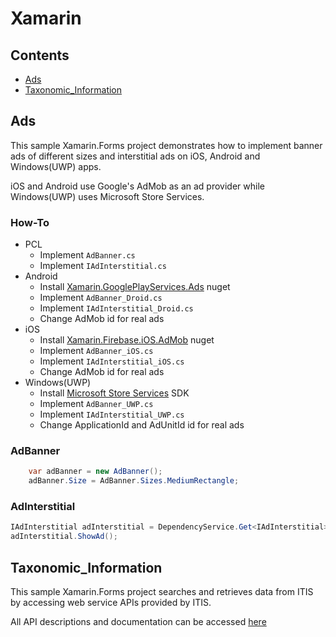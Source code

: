 # Xamarin

## Contents
* [Ads](#ads)
* [Taxonomic_Information](#taxonomic_information)

<div id='ads'/>

## Ads
This sample Xamarin.Forms project demonstrates how to implement banner ads of different sizes and interstitial ads on iOS, Android and Windows(UWP) apps.

iOS and Android use Google's AdMob as an ad provider while Windows(UWP) uses Microsoft Store Services. 

### How-To
* PCL
    * Implement `AdBanner.cs`
    * Implement `IAdInterstitial.cs`
* Android
    * Install [Xamarin.GooglePlayServices.Ads](https://www.nuget.org/packages/Xamarin.GooglePlayServices.Ads/) nuget
    * Implement `AdBanner_Droid.cs`
    * Implement `IAdInterstitial_Droid.cs`
    * Change AdMob id for real ads
* iOS
    * Install [Xamarin.Firebase.iOS.AdMob](https://www.nuget.org/packages/Xamarin.Firebase.iOS.AdMob/) nuget
    * Implement `AdBanner_iOS.cs`
    * Implement `IAdInterstitial_iOS.cs`
    * Change AdMob id for real ads
* Windows(UWP)
    * Install [Microsoft Store Services](https://docs.microsoft.com/en-us/windows/uwp/monetize/adcontrol-in-xaml-and--net) SDK
    * Implement `AdBanner_UWP.cs`
    * Implement `IAdInterstitial_UWP.cs`
    * Change ApplicationId and AdUnitId id for real ads

### AdBanner
``` C#
    var adBanner = new AdBanner();
    adBanner.Size = AdBanner.Sizes.MediumRectangle;
```
### AdInterstitial
``` C#
IAdInterstitial adInterstitial = DependencyService.Get<IAdInterstitial>();
adInterstitial.ShowAd();
```

<div id='taxonomic_information'/>

## Taxonomic_Information
This sample Xamarin.Forms project searches and retrieves data from ITIS by accessing web service APIs provided by ITIS.

All API descriptions and documentation can be accessed [here](https://www.itis.gov/ws_description.html)
